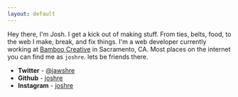 ```yaml
---
layout: default
---
```


Hey there, I'm Josh. I get a kick out of making stuff. From ties, belts, food, to the web I make, break, and fix things. I'm a web developer currently working at [Bamboo Creative](http://bamboocreative.com) in Sacramento, CA. Most places on the internet you can find me as `joshre`. lets be friends there.

- **Twitter** - [@jawshre](http://twitter.com/jawshre)
- **Github** - [joshre](http://github.com/joshre)
- **Instagram** - [joshre](http://instagram.com/joshre)